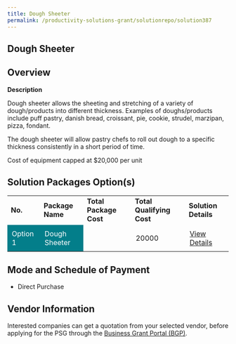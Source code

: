 ```yaml
---
title: Dough Sheeter
permalink: /productivity-solutions-grant/solutionrepo/solution387
---
```


## Dough Sheeter

## Overview

**Description**

Dough sheeter allows the sheeting and stretching of a variety of dough/products into different thickness. Examples of doughs/products include puff pastry, danish bread, croissant, pie, cookie, strudel, marzipan, pizza, fondant.

The dough sheeter will allow pastry chefs to roll out dough to a specific thickness consistently in a short period of time. 

Cost of equipment capped at $20,000 per unit


## Solution Packages Option(s)

<table>
<tr>
<td><b>No.</b></td>
<td><b>Package Name</b></td>
<td><b>Total Package Cost</b></td>
<td><b>Total Qualifying Cost</b></td>
<td><b>Solution Details</b></td>
</tr>
<tr>
<td style='padding: 10px; background-color: #037E8A; color: #FFFFFF;'>Option 1</td>
<td style='padding: 10px; background-color: #037E8A; color: #FFFFFF;'>Dough Sheeter</td>
<td style='padding: 10px;'></td>
<td style='padding: 10px;'>20000</td>
<td style='padding: 10px;'><a href='' target='_blank'>View Details</a></td>
</tr>
</table>

## Mode and Schedule of Payment

 - Direct Purchase

## Vendor Information

 

Interested companies can get a quotation from your selected vendor, before applying for the PSG through the <a href='https://www.businessgrants.gov.sg/' target='_blank' rel='noopener'>Business Grant Portal (BGP)</a>.

<script src="/jquery/resize-tables.js"></script>
